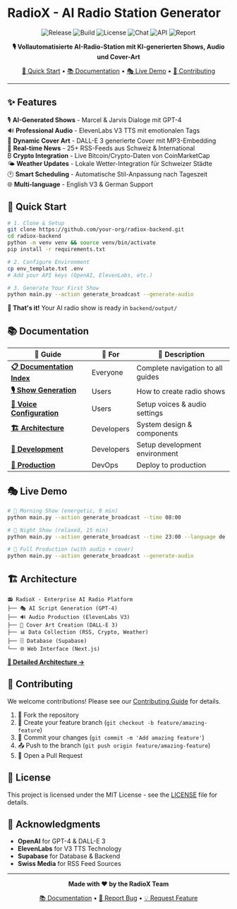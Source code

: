 # RadioX - AI Radio Station Generator

<div align="center">

![Release](https://img.shields.io/badge/release-v3.1-brightgreen)
![Build](https://img.shields.io/badge/build-passing-brightgreen)
![License](https://img.shields.io/badge/license-MIT-blue)
![Chat](https://img.shields.io/badge/chat-on%20discord-7289da)
![API](https://img.shields.io/badge/api-reference-orange)
![Report](https://img.shields.io/badge/go%20report-A+-brightgreen)

**🎙️ Vollautomatisierte AI-Radio-Station mit KI-generierten Shows, Audio und Cover-Art**

[🚀 Quick Start](#-quick-start) • [📚 Documentation](docs/) • [🎭 Live Demo](#-live-demo) • [🤝 Contributing](docs/developer-guide/contributing.md)

</div>

---

## ✨ Features

🎙️ **AI-Generated Shows** - Marcel & Jarvis Dialoge mit GPT-4  
🔊 **Professional Audio** - ElevenLabs V3 TTS mit emotionalen Tags  
🎨 **Dynamic Cover Art** - DALL-E 3 generierte Cover mit MP3-Embedding  
📰 **Real-time News** - 25+ RSS-Feeds aus Schweiz & International  
₿ **Crypto Integration** - Live Bitcoin/Crypto-Daten von CoinMarketCap  
🌤️ **Weather Updates** - Lokale Wetter-Integration für Schweizer Städte  
🕐 **Smart Scheduling** - Automatische Stil-Anpassung nach Tageszeit  
🌐 **Multi-language** - English V3 & German Support  

## 🚀 Quick Start

```bash
# 1. Clone & Setup
git clone https://github.com/your-org/radiox-backend.git
cd radiox-backend
python -m venv venv && source venv/bin/activate
pip install -r requirements.txt

# 2. Configure Environment
cp env_template.txt .env
# Add your API keys (OpenAI, ElevenLabs, etc.)

# 3. Generate Your First Show
python main.py --action generate_broadcast --generate-audio
```

**🎯 That's it!** Your AI radio show is ready in `backend/output/`

## 📚 Documentation

| 📖 Guide | 🎯 For | 📝 Description |
|----------|--------|----------------|
| **[📋 Documentation Index](docs/)** | Everyone | Complete navigation to all guides |
| **[🎙️ Show Generation](docs/user-guide/show-generation.md)** | Users | How to create radio shows |
| **[🎤 Voice Configuration](docs/user-guide/voice-configuration.md)** | Users | Setup voices & audio settings |
| **[🏗️ Architecture](docs/developer-guide/architecture.md)** | Developers | System design & components |
| **[🔧 Development](docs/developer-guide/development.md)** | Developers | Setup development environment |
| **[🚀 Production](docs/deployment/production.md)** | DevOps | Deploy to production |

## 🎭 Live Demo

```bash
# 🌅 Morning Show (energetic, 8 min)
python main.py --action generate_broadcast --time 08:00

# 🌙 Night Show (relaxed, 15 min) 
python main.py --action generate_broadcast --time 23:00 --language de

# 🎨 Full Production (with audio + cover)
python main.py --action generate_broadcast --generate-audio
```

## 🏗️ Architecture

```
📻 RadioX - Enterprise AI Radio Platform
├── 🎭 AI Script Generation (GPT-4)
├── 🔊 Audio Production (ElevenLabs V3)
├── 🎨 Cover Art Creation (DALL-E 3)
├── 📊 Data Collection (RSS, Crypto, Weather)
├── 🗄️ Database (Supabase)
└── 🌐 Web Interface (Next.js)
```

**[📖 Detailed Architecture →](docs/developer-guide/architecture.md)**

## 🤝 Contributing

We welcome contributions! Please see our [Contributing Guide](docs/developer-guide/contributing.md) for details.

1. 🍴 Fork the repository
2. 🌿 Create your feature branch (`git checkout -b feature/amazing-feature`)
3. 💾 Commit your changes (`git commit -m 'Add amazing feature'`)
4. 📤 Push to the branch (`git push origin feature/amazing-feature`)
5. 🔄 Open a Pull Request

## 📄 License

This project is licensed under the MIT License - see the [LICENSE](LICENSE) file for details.

## 🙏 Acknowledgments

- **OpenAI** for GPT-4 & DALL-E 3
- **ElevenLabs** for V3 TTS Technology
- **Supabase** for Database & Backend
- **Swiss Media** for RSS Feed Sources

---

<div align="center">

**Made with ❤️ by the RadioX Team**

[📚 Documentation](docs/) • [🐛 Report Bug](https://github.com/your-org/RadioX/issues) • [💡 Request Feature](https://github.com/your-org/RadioX/issues)

</div>

